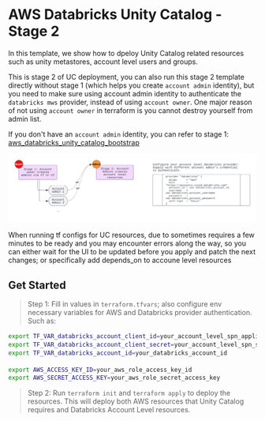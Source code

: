 AWS Databricks Unity Catalog - Stage 2
=========================

In this template, we show how to dpeloy Unity Catalog related resources such as unity metastores, account level users and groups.

This is stage 2 of UC deployment, you can also run this stage 2 template directly without stage 1 (which helps you create `account admin` identity), but you need to make sure using account admin identity to authenticate the `databricks mws` provider, instead of using `account owner`. One major reason of not using `account owner` in terraform is you cannot destroy yourself from admin list.

If you don't have an `account admin` identity, you can refer to stage 1: 
[aws_databricks_unity_catalog_bootstrap](https://github.com/hwang-db/tf_aws_deployment/tree/main/aws_databricks_unity_catalog_bootstrap)

![alt text](https://raw.githubusercontent.com/databricks/terraform-databricks-examples/main/examples/aws-databricks-uc/images/uc-tf-onboarding.png?raw=true)

When running tf configs for UC resources, due to sometimes requires a few minutes to be ready and you may encounter errors along the way, so you can either wait for the UI to be updated before you apply and patch the next changes; or specifically add depends_on to accoune level resources

## Get Started

> Step 1: Fill in values in `terraform.tfvars`; also configure env necessary variables for AWS and Databricks provider authentication. Such as:


```bash
export TF_VAR_databricks_account_client_id=your_account_level_spn_application_id
export TF_VAR_databricks_account_client_secret=your_account_level_spn_secret
export TF_VAR_databricks_account_id=your_databricks_account_id

export AWS_ACCESS_KEY_ID=your_aws_role_access_key_id
export AWS_SECRET_ACCESS_KEY=your_aws_role_secret_access_key
``` 

> Step 2: Run `terraform init` and `terraform apply` to deploy the resources. This will deploy both AWS resources that Unity Catalog requires and Databricks Account Level resources.
